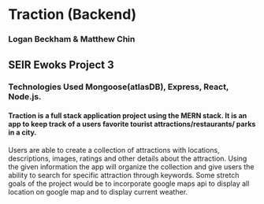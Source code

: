 # Traction (Backend)
### Logan Beckham & Matthew Chin 

## SEIR Ewoks Project 3 
### Technologies Used Mongoose(atlasDB), Express, React, Node.js. 


####  Traction is a full stack application project using the MERN stack. It is an app to keep track of a users favorite tourist attractions/restaurants/ parks in a city. <br/>
  Users are able to create a collection of attractions with locations, descriptions, images, ratings and other details about the attraction.
Using the given information the app will organize the collection and give users the ability to search for specific attraction through keywords. 
Some stretch goals of the project would be to incorporate google maps api to display all location on google map and to display current weather. 
